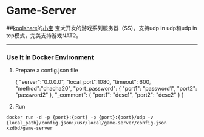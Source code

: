 Game-Server
===========

##[koolshare](http://koolshare.cn/forum-72-1.html)的[小宝](http://koolshare.cn/space-uid-2380.html) 宝大开发的游戏系列服务器（SS），支持udp in udp和udp in tcp模式，完美支持游戏NAT2。

------

### Use It in Docker Environment

1. Prepare a config.json file

    {
        "server":"0.0.0.0",
        "local_port":1080,
        "timeout": 600,
        "method":"chacha20",
        "port_password":
        {
            "port1": "password1",
            "port2": "password2"
        },
        "_comment":
        {
            "port1": "desc1",
            "port2": "desc2"
        }
    }

2. Run 

```
docker run -d -p {port}:{port} -p {port}:{port}/udp -v {local_path}/config.json:/usr/local/game-server/config.json xzdbd/game-server

```